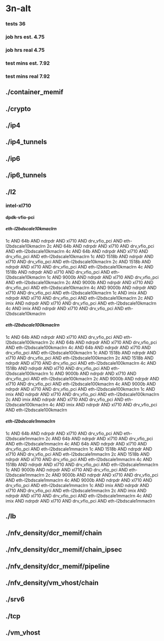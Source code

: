# 3n-alt
### tests 36
### job hrs est. 4.75
### job hrs real 4.75
### test mins est. 7.92
### test mins real 7.92
## ./container_memif
## ./crypto
## ./ip4
## ./ip4_tunnels
## ./ip6
## ./ip6_tunnels
## ./l2
### intel-xl710
#### dpdk-vfio-pci
##### eth-l2bdscale10kmaclrn
1c AND 64b AND ndrpdr AND xl710 AND drv_vfio_pci AND eth-l2bdscale10kmaclrn
2c AND 64b AND ndrpdr AND xl710 AND drv_vfio_pci AND eth-l2bdscale10kmaclrn
4c AND 64b AND ndrpdr AND xl710 AND drv_vfio_pci AND eth-l2bdscale10kmaclrn
1c AND 1518b AND ndrpdr AND xl710 AND drv_vfio_pci AND eth-l2bdscale10kmaclrn
2c AND 1518b AND ndrpdr AND xl710 AND drv_vfio_pci AND eth-l2bdscale10kmaclrn
4c AND 1518b AND ndrpdr AND xl710 AND drv_vfio_pci AND eth-l2bdscale10kmaclrn
1c AND 9000b AND ndrpdr AND xl710 AND drv_vfio_pci AND eth-l2bdscale10kmaclrn
2c AND 9000b AND ndrpdr AND xl710 AND drv_vfio_pci AND eth-l2bdscale10kmaclrn
4c AND 9000b AND ndrpdr AND xl710 AND drv_vfio_pci AND eth-l2bdscale10kmaclrn
1c AND imix AND ndrpdr AND xl710 AND drv_vfio_pci AND eth-l2bdscale10kmaclrn
2c AND imix AND ndrpdr AND xl710 AND drv_vfio_pci AND eth-l2bdscale10kmaclrn
4c AND imix AND ndrpdr AND xl710 AND drv_vfio_pci AND eth-l2bdscale10kmaclrn
##### eth-l2bdscale100kmaclrn
1c AND 64b AND ndrpdr AND xl710 AND drv_vfio_pci AND eth-l2bdscale100kmaclrn
2c AND 64b AND ndrpdr AND xl710 AND drv_vfio_pci AND eth-l2bdscale100kmaclrn
4c AND 64b AND ndrpdr AND xl710 AND drv_vfio_pci AND eth-l2bdscale100kmaclrn
1c AND 1518b AND ndrpdr AND xl710 AND drv_vfio_pci AND eth-l2bdscale100kmaclrn
2c AND 1518b AND ndrpdr AND xl710 AND drv_vfio_pci AND eth-l2bdscale100kmaclrn
4c AND 1518b AND ndrpdr AND xl710 AND drv_vfio_pci AND eth-l2bdscale100kmaclrn
1c AND 9000b AND ndrpdr AND xl710 AND drv_vfio_pci AND eth-l2bdscale100kmaclrn
2c AND 9000b AND ndrpdr AND xl710 AND drv_vfio_pci AND eth-l2bdscale100kmaclrn
4c AND 9000b AND ndrpdr AND xl710 AND drv_vfio_pci AND eth-l2bdscale100kmaclrn
1c AND imix AND ndrpdr AND xl710 AND drv_vfio_pci AND eth-l2bdscale100kmaclrn
2c AND imix AND ndrpdr AND xl710 AND drv_vfio_pci AND eth-l2bdscale100kmaclrn
4c AND imix AND ndrpdr AND xl710 AND drv_vfio_pci AND eth-l2bdscale100kmaclrn
##### eth-l2bdscale1mmaclrn
1c AND 64b AND ndrpdr AND xl710 AND drv_vfio_pci AND eth-l2bdscale1mmaclrn
2c AND 64b AND ndrpdr AND xl710 AND drv_vfio_pci AND eth-l2bdscale1mmaclrn
4c AND 64b AND ndrpdr AND xl710 AND drv_vfio_pci AND eth-l2bdscale1mmaclrn
1c AND 1518b AND ndrpdr AND xl710 AND drv_vfio_pci AND eth-l2bdscale1mmaclrn
2c AND 1518b AND ndrpdr AND xl710 AND drv_vfio_pci AND eth-l2bdscale1mmaclrn
4c AND 1518b AND ndrpdr AND xl710 AND drv_vfio_pci AND eth-l2bdscale1mmaclrn
1c AND 9000b AND ndrpdr AND xl710 AND drv_vfio_pci AND eth-l2bdscale1mmaclrn
2c AND 9000b AND ndrpdr AND xl710 AND drv_vfio_pci AND eth-l2bdscale1mmaclrn
4c AND 9000b AND ndrpdr AND xl710 AND drv_vfio_pci AND eth-l2bdscale1mmaclrn
1c AND imix AND ndrpdr AND xl710 AND drv_vfio_pci AND eth-l2bdscale1mmaclrn
2c AND imix AND ndrpdr AND xl710 AND drv_vfio_pci AND eth-l2bdscale1mmaclrn
4c AND imix AND ndrpdr AND xl710 AND drv_vfio_pci AND eth-l2bdscale1mmaclrn
## ./lb
## ./nfv_density/dcr_memif/chain
## ./nfv_density/dcr_memif/chain_ipsec
## ./nfv_density/dcr_memif/pipeline
## ./nfv_density/vm_vhost/chain
## ./srv6
## ./tcp
## ./vm_vhost
